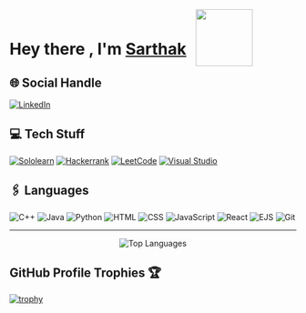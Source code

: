<html>

<h1>Hey there , I'm <a href="https://github.com/kataresarthak">Sarthak</a> 
<img src="hi.gif" alt="" width="100px" style="position:relative;top:20px; left:10px; max-width: 50%;">

<!--!<h2>📌 Ask Me Anything </h2>

<!--![![Ask Me Anything !](https://img.shields.io/badge/Ask%20Me-Queries-1abc9c.svg)](https://github.com/kataresarthak/kataresarthak/issues/new) ![](https://komarev.com/ghpvc/?username=kataresarthak)-->

<h2>🌐 Social Handle </h2>

<a href="https://www.linkedin.com/in/sarthak-katare-547809282" target="_blank"><img src="https://img.shields.io/badge/LinkedIn-Sarthak_Katare-30302f?style=flat&logo=linkedin&logoColor=white" alt="LinkedIn"></a>
<a href="mailto:kataresarthak001@gmail.com" target="_blank" ><img src="https://img.shields.io/badge/kataresarthak001@gmail.com-30302f?style=flat&logo=gmail" alt=""></a>
<a href="https://instagram.com/the.sarthak_katare?igshid=OGQ5ZDc2ODk2ZA==" target="_blank" ><img src="https://img.shields.io/badge/the.sarthak_katare-30302f?style=flat&logo=instagram" alt=""></a>
<a href="http://t.me/sarthakrk"  target="_blank" ><img src="https://img.shields.io/badge/sarthakrk-30302f?style=flat&logo=telegram" alt=""></a> 



<h2>💻 Tech Stuff </h2>

[![Sololearn](https://img.shields.io/badge/Sololearn-3a464b?style=for-the-badge&logo=Sololearn&logoColor=white)](https://www.sololearn.com/profile/28793331)
[![Hackerrank](https://img.shields.io/badge/-Hackerrank-2EC866?style=for-the-badge&logo=HackerRank&logoColor=white)](https://www.hackerrank.com/profile/kataresarthak)
[![LeetCode](https://img.shields.io/badge/LeetCode-000000?style=for-the-badge&logo=LeetCode&logoColor=#d16c06)](https://leetcode.com/kataresarthak)
[![Visual Studio](https://img.shields.io/badge/Visual%20Studio-5C2D91.svg?style=for-the-badge&logo=visual-studio&logoColor=white)](https://visualstudio.microsoft.com)
<!--[![Android Studio](https://img.shields.io/badge/Android%20Studio-3DDC84?style=for-the-badge&logo=android-studio&logoColor=white)](https://developer.android.com/studio)-->
<!--[![CodeChef](https://img.shields.io/badge/CodeChef-5B4638.svg?style=for-the-badge&logo=CodeChef&logoColor=white)](https://www.codechef.com/users/sarthakrk001)-->

<h2>🖇️ Languages</h2>

![C++](https://img.shields.io/badge/c++-%2300599C.svg?style=for-the-badge&logo=c%2B%2B&logoColor=white) 
![Java](https://img.shields.io/badge/java-%23ED8B00.svg?style=for-the-badge&logo=openjdk&logoColor=white) 
![Python](https://img.shields.io/badge/python-%2314354C.svg?style=for-the-badge&logo=python&logoColor=white) 
![HTML](https://img.shields.io/badge/HTML-FF4500?style=for-the-badge&logo=html5&logoColor=white) 
![CSS](https://img.shields.io/badge/CSS-%231572B6.svg?style=for-the-badge&logo=css3&logoColor=white) 
![JavaScript](https://img.shields.io/badge/JavaScript-%23F7DF1E.svg?style=for-the-badge&logo=javascript&logoColor=black) 
![React](https://img.shields.io/badge/React-20232A?style=for-the-badge&logo=react&logoColor=61DAFB) 
![EJS](https://img.shields.io/badge/EJS-333?style=for-the-badge&logo=ejs&logoColor=white) 
![Git](https://img.shields.io/badge/git-%23F05033.svg?style=for-the-badge&logo=git&logoColor=white)

<div style="text-align:center;">
         <hr style="height:1px;">
   <!--<p align="center"> <img src="https://github-readme-stats.vercel.app/api?username=kataresarthak&theme=tokyonight&hide_border=false&include_all_commits=true&count_private=false" alt="GitHub Stats">
    <br>
    <img src="https://github-readme-streak-stats.herokuapp.com/?user=kataresarthak&theme=tokyonight&hide_border=false" alt="GitHub Streak">
    <br>-->
    <img src="https://github-readme-stats.vercel.app/api/top-langs/?username=kataresarthak&theme=tokyonight&hide_border=false&include_all_commits=true&count_private=false&layout=compact" alt="Top Languages">
</div>

<h2>GitHub Profile Trophies 🏆</h2>

[![trophy](https://github-profile-trophy.vercel.app/?username=kataresarthak&row=1&margin-w=40)](https://github.com/ryo-ma/github-profile-trophy)

<!--
<h2>🖇️ Languages</h2>

![C](https://img.shields.io/badge/c-%2300599C.svg?style=for-the-badge&logo=c&logoColor=white) ![C++](https://img.shields.io/badge/c++-%2300599C.svg?style=for-the-badge&logo=c%2B%2B&logoColor=white) ![Java](https://img.shields.io/badge/java-%23ED8B00.svg?style=for-the-badge&logo=openjdk&logoColor=white) ![Python](https://img.shields.io/badge/python-%2314354C.svg?style=for-the-badge&logo=python&logoColor=white) ![HTML](https://img.shields.io/badge/HTML-FF4500?style=for-the-badge&logo=html5&logoColor=white)  ![Git](https://img.shields.io/badge/git-%23F05033.svg?style=for-the-badge&logo=git&logoColor=white)

<div style="text-align:center;">
    <hr style="height:1px;">
</div>

-->
